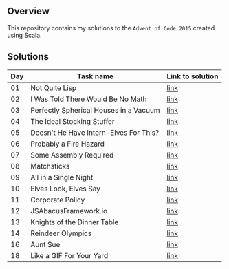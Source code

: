 ## Overview
This repository contains my solutions to the `Advent of Code 2015` created using Scala.

## Solutions
| Day       | Task name                                     | Link to solution                  |
|-----------|-----------------------------------------------|-----------------------------------|
| 01        | Not Quite Lisp                                | [link](src/main/scala/day01)      |
| 02        | I Was Told There Would Be No Math             | [link](src/main/scala/day02)      |
| 03        | Perfectly Spherical Houses in a Vacuum        | [link](src/main/scala/day03)      |
| 04        | The Ideal Stocking Stuffer                    | [link](src/main/scala/day04)      |
| 05        | Doesn't He Have Intern-Elves For This?        | [link](src/main/scala/day05)      |
| 06        | Probably a Fire Hazard                        | [link](src/main/scala/day06)      |
| 07        | Some Assembly Required                        | [link](src/main/scala/day07)      |
| 08        | Matchsticks                                   | [link](src/main/scala/day08)      |
| 09        | All in a Single Night                         | [link](src/main/scala/day09)      |
| 10        | Elves Look, Elves Say                         | [link](src/main/scala/day10)      |
| 11        | Corporate Policy                              | [link](src/main/scala/day11)      |
| 12        | JSAbacusFramework.io                          | [link](src/main/scala/day12)      |
| 13        | Knights of the Dinner Table                   | [link](src/main/scala/day13)      |
| 14        | Reindeer Olympics                             | [link](src/main/scala/day14)      |
| 16        | Aunt Sue                                      | [link](src/main/scala/day16)      |
| 18        | Like a GIF For Your Yard                      | [link](src/main/scala/day18)      |